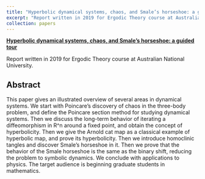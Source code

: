 ```yaml
---
title: "Hyperbolic dynamical systems, chaos, and Smale’s horseshoe: a guided tour (2019)"
excerpt: "Report written in 2019 for Ergodic Theory course at Australian National University. An illustrated tour of some history and topics of <a href="https://en.wikipedia.org/wiki/Ergodic_theory">ergodic theory</a>."
collection: papers
---
```


**[Hyperbolic dynamical systems, chaos, and Smale’s horseshoe: a guided tour](http://yuxi-liu-1995.github.io/files/notes/ergodic_theory/ergodic_theory_project.pdf)**

Report written in 2019 for Ergodic Theory course at Australian National University.

**Abstract**
----
This paper gives an illustrated overview of several areas in dynamical systems. We start with Poincare’s discovery of chaos in the three-body problem, and define the Poincare section method for studying dynamical systems. Then we discuss the long-term behavior of iterating a diffeomorphism in R^n around a fixed point, and obtain the concept of hyperbolicity. Then we give the Arnold cat map as a classical example of hyperbolic map, and prove its hyperbolicity. Then we introduce homoclinic tangles and discover Smale’s horseshoe in it. Then we prove that the behavior of the Smale horseshoe is the same as the binary shift, reducing the problem to symbolic dynamics. We conclude with applications to physics. The target audience is beginning graduate students in mathematics.
